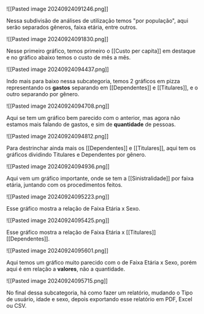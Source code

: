 ![[Pasted image 20240924091246.png]]


Nessa subdivisão de análises de utilização temos "por população", aqui serão separados gêneros, faixa etária, entre outros.


![[Pasted image 20240924091830.png]]


Nesse primeiro gráfico, temos primeiro o [[Custo per capita]] em destaque e no gráfico abaixo temos o custo de mês a mês.


![[Pasted image 20240924094437.png]]


Indo mais para baixo nessa subcategoria, temos 2 gráficos em pizza representando os **gastos** separando em [[Dependentes]] e [[Titulares]], e o outro separando por gênero.


![[Pasted image 20240924094708.png]]


Aqui se tem um gráfico bem parecido com o anterior, mas agora não estamos mais falando de gastos, e sim de **quantidade** de pessoas.


![[Pasted image 20240924094812.png]]


Para destrinchar ainda mais os [[Dependentes]] e [[Titulares]], aqui tem os gráficos dividindo Titulares e Dependentes por gênero.


![[Pasted image 20240924094936.png]]


Aqui vem um gráfico importante, onde se tem a [[Sinistralidade]] por faixa etária, juntando com os procedimentos feitos.


![[Pasted image 20240924095223.png]]


Esse gráfico mostra a relação de Faixa Etária x Sexo.


![[Pasted image 20240924095425.png]]


Esse gráfico mostra a relação de Faixa Etária x [[Titulares]] [[Dependentes]].


![[Pasted image 20240924095601.png]]


Aqui temos um gráfico muito parecido com o de Faixa Etária x Sexo, porém aqui é em relação a **valores**, não a quantidade.


![[Pasted image 20240924095715.png]]


No final dessa subcategoria, há como fazer um relatório, mudando o Tipo de usuário, idade e sexo, depois exportando esse relatório em PDF, Excel ou CSV.